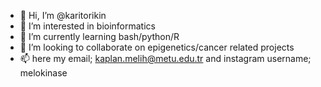- 👋 Hi, I’m @karitorikin
- 👀 I’m interested in bioinformatics
- 🌱 I’m currently learning bash/python/R
- 💞️ I’m looking to collaborate on epigenetics/cancer related projects
- 📫 here my email; kaplan.melih@metu.edu.tr and instagram username; melokinase
